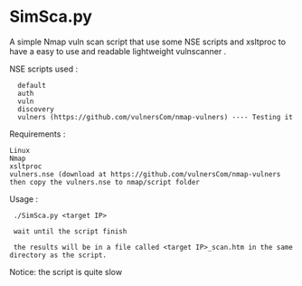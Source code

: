 # SimSca.py
A simple Nmap vuln scan script that use some NSE scripts and xsltproc to have a easy to use and readable lightweight vulnscanner .

NSE scripts used : 
      
      default
      auth
      vuln
      discovery
      vulners (https://github.com/vulnersCom/nmap-vulners) ---- Testing it
      
      
Requirements :  

    Linux 
    Nmap     
    xsltproc
    vulners.nse (download at https://github.com/vulnersCom/nmap-vulners then copy the vulners.nse to nmap/script folder           
      
      
Usage : 
   
     ./SimSca.py <target IP>
     
     wait until the script finish 
     
     the results will be in a file called <target IP>_scan.htm in the same directory as the script.
 
Notice: the script is quite slow 
